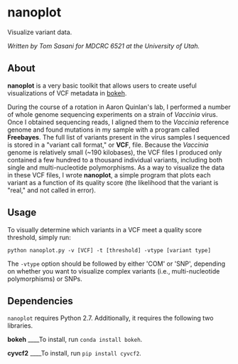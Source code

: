 # nanoplot
Visualize variant data.

*Written by Tom Sasani for MDCRC 6521 at the University of Utah.*

## About

**nanoplot** is a very basic toolkit that allows users to create useful visualizations of VCF metadata in [bokeh](http://bokeh.pydata.org/en/latest/).

During the course of a rotation in Aaron Quinlan's lab, I performed a number of whole genome sequencing experiments
on a strain of *Vaccinia* virus. Once I obtained sequencing reads, I aligned them to the *Vaccinia* reference genome
and found mutations in my sample with a program called **Freebayes**. The full list of variants present in the virus samples I sequenced
is stored in a "variant call format," or **VCF**, file. Because the *Vaccinia* genome is relatively small (~190 kilobases), the
VCF files I produced only contained a few hundred to a thousand individual variants, including both single and multi-nucleotide
polymorphisms. As a way to visualize the data in these VCF files, I wrote **nanoplot**, a simple program that plots each variant
as a function of its quality score (the likelihood that the variant is "real," and not called in error). 

## Usage

To visually determine which variants in a VCF meet a quality score threshold, simply run:

`python nanoplot.py -v [VCF] -t [threshold] -vtype [variant type]`

The `-vtype` option should be followed by either 'COM' or 'SNP', depending on whether you want to visualize 
complex variants (i.e., multi-nucleotide polymorphisms) or SNPs.

## Dependencies

`nanoplot` requires Python 2.7. Additionally, it requires the following two libraries.

**bokeh** ____To install, run `conda install bokeh`.

**cyvcf2** ____To install, run `pip install cyvcf2`.


